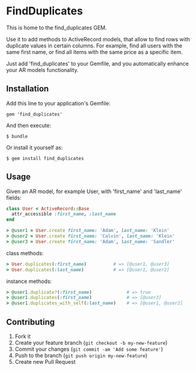 # FindDuplicates

This is home to the find_duplicates GEM.

Use it to add methods to ActiveRecord models, that allow to find rows with duplicate values in certain columns. For example, find all users with the same first name, or find all items with the same price as a specific item.

Just add 'find_duplicates' to your Gemfile, and you automatically enhance your AR models functionality.

## Installation

Add this line to your application's Gemfile:

    gem 'find_duplicates'

And then execute:

    $ bundle

Or install it yourself as:

    $ gem install find_duplicates

## Usage

Given an AR model, for example User, with 'first_name' and 'last_name' fields:
```ruby
class User < ActiveRecord::Base
  attr_accessible :first_name, :last_name
end

> @user1 = User.create first_name: 'Adam', last_name: 'Klein'
> @user2 = User.create first_name: 'Calvin', last_name: 'Klein'
> @user3 = User.create first_name: 'Adam', last_name: 'Sandler'
```

class methods:
```ruby
> User.duplicates(:first_name)          # => [@user1, @user3]
> User.duplicates(:last_name)           # => [@user1, @user2]
```

instance methods:
```ruby
> @user1.duplicate?(:first_name)             # => true
> @user1.duplicates(:first_name)             # => [@user3]
> @user1.duplicates_with_self(:last_name)    # => [@user1, @user2]
```

## Contributing

1. Fork it
2. Create your feature branch (`git checkout -b my-new-feature`)
3. Commit your changes (`git commit -am 'Add some feature'`)
4. Push to the branch (`git push origin my-new-feature`)
5. Create new Pull Request
